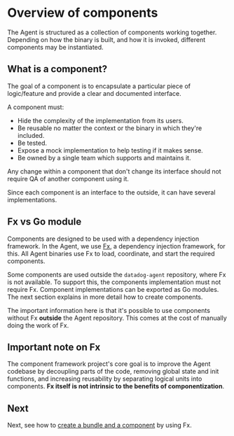 # Overview of components

The Agent is structured as a collection of components working together. Depending on how the binary is built, and how it
is invoked, different components may be instantiated.

<!-- TODO: What are the goals of using the components?  -->

## What is a component?

The goal of a component is to encapsulate a particular piece of logic/feature and provide a clear and documented interface. 

A component must:

  + Hide the complexity of the implementation from its users.
  + Be reusable no matter the context or the binary in which they're included.
  + Be tested.
  + Expose a mock implementation to help testing if it makes sense.
  + Be owned by a single team which supports and maintains it.
  
Any change within a component that don't change its interface should not require QA of another component using it.

Since each component is an interface to the outside, it can have several implementations.

## Fx vs Go module

Components are designed to be used with a dependency injection framework. In the Agent, we use [Fx](fx.md), a dependency injection framework, for this. All Agent
binaries use Fx to load, coordinate, and start the required components.

Some components are used outside the `datadog-agent` repository, where Fx is not available. To support this, the components implementation must not require Fx. 
Component implementations can be exported as Go modules. The next section explains in more detail how to create components.

The important information here is that it's possible to use components without Fx **outside** the Agent repository. This
comes at the cost of manually doing the work of Fx.

## Important note on Fx

The component framework project's core goal is to improve the Agent codebase by decoupling parts of the code, removing global state and init
functions, and increasing reusability by separating logical units into components. **Fx itself is not intrinsic to the
benefits of componentization**.

<!-- TODO: Let's have a disclaimer about components not being 1 to 1 to Fx -->

## Next

Next, see how to [create a bundle and a component](creating-components.md) by using Fx.
